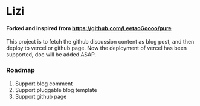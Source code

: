 # Lizi

#### Forked and inspired from https://github.com/LeetaoGoooo/pure

This project is to fetch the github discussion content as blog post, and then deploy to vercel or github page.
Now the deployment of vercel has been supported, doc will be added ASAP.

### Roadmap
1. Support blog comment
2. Support pluggable blog template
3. Support github page